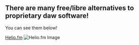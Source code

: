 ## There are many free/libre alternatives to proprietary daw software!
You can see them below!

[Helio.fm](/free/daw/heliofm.md)
![Helio.fm Image](https://github.com/helio-fm/helio-workstation/blob/develop/Resources/screen-v2.png)
